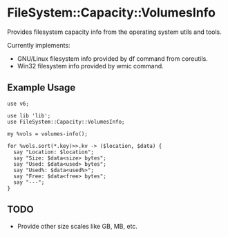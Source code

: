 FileSystem::Capacity::VolumesInfo
=================================

Provides filesystem capacity info from the operating system utils and tools.

Currently implements:
* GNU/Linux filesystem info provided by df command from coreutils.
* Win32 filesystem info provided by wmic command.

## Example Usage ##
    use v6;

    use lib 'lib';
    use FileSystem::Capacity::VolumesInfo;

    my %vols = volumes-info();

    for %vols.sort(*.key)>>.kv -> ($location, $data) {
      say "Location: $location";
      say "Size: $data<size> bytes";
      say "Used: $data<used> bytes";
      say "Used%: $data<used%>";
      say "Free: $data<free> bytes";
      say "---";
    }

## TODO ##

* Provide other size scales like GB, MB, etc.
